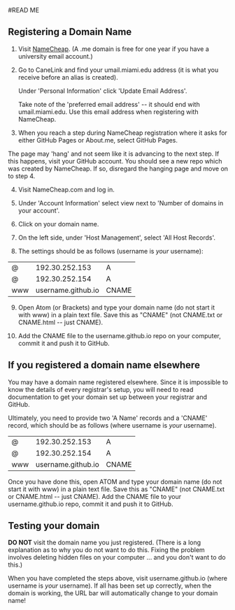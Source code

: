 #READ ME

## Registering a Domain Name

1. Visit [NameCheap](https://nc.me/). (A .me domain is free for one year if you have a university email account.)

2. Go to CaneLink and find your umail.miami.edu address (it is what you receive before an alias is created).

   Under 'Personal Information' click 'Update Email Address'.

   Take note of the 'preferred email address' -- it should end with umail.miami.edu. Use this email address when registering with NameCheap.

3. When you reach a step during NameCheap registration where it asks for either GitHub Pages or About.me, select GitHub Pages.

  The page may 'hang' and not seem like it is advancing to the next step. If this happens, visit your GitHub account. You should see a new repo which was created by NameCheap. If so, disregard the hanging page and move on to step 4.

4. Visit NameCheap.com and log in.

5. Under 'Account Information' select view next to 'Number of domains in your account'.

6. Click on your domain name.

7. On the left side, under 'Host Management', select 'All Host Records'.

8. The settings should be as follows (username is *your* username):

<table>
  <tr>
    <td>@</td>
    <td>192.30.252.153</td>
    <td>A</td>
  </tr>
  <tr>
    <td>@</td>
    <td>192.30.252.154</td>
    <td>A</td>
  </tr>
  <tr>
    <td>www</td>
    <td>username.github.io</td>
    <td>CNAME</td>
  </tr>
</table>

9. Open Atom (or Brackets) and type your domain name (do not start it with www) in a plain text file. Save this as "CNAME" (not CNAME.txt or CNAME.html -- just CNAME).

10. Add the CNAME file to the username.github.io repo on your computer, commit it and push it to GitHub.


## If you registered a domain name elsewhere

You may have a domain name registered elsewhere. Since it is impossible to know the details of every registrar's setup, you will need to read documentation to get your domain set up between your registrar and GitHub.

Ultimately, you need to provide two 'A Name' records and a 'CNAME' record, which should be as follows (where username is *your* username).

<table>
  <tr>
    <td>@</td>
    <td>192.30.252.153</td>
    <td>A</td>
  </tr>
  <tr>
    <td>@</td>
    <td>192.30.252.154</td>
    <td>A</td>
  </tr>
  <tr>
    <td>www</td>
    <td>username.github.io</td>
    <td>CNAME</td>
  </tr>
</table>

Once you have done this, open ATOM and type your domain name (do not start it with www) in a plain text file. Save this as "CNAME" (not CNAME.txt or CNAME.html -- just CNAME). Add the CNAME file to your username.github.io repo, commit it and push it to GitHub.


## Testing your domain

**DO NOT** visit the domain name you just registered. (There is a long explanation as to why you do not want to do this. Fixing the problem involves deleting hidden files on your computer ... and you don't want to do this.)

When you have completed the steps above, visit username.github.io (where username is *your* username). If all has been set up correctly, when the domain is working, the URL bar will automatically change to your domain name!
